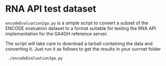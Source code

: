 # RNA API test dataset

`encodeEvaluation2ga.py` is a simple script to convert a subset of the ENCODE evaluation dataset to a format suitable for testing the RNA API implementation for the GA4GH reference server.

The script will take care to download a tarball containing the data and converting it. Just run it as follows to get the results in your currnet folder

```shell
 ./encodeEvaluation2ga.py 
```